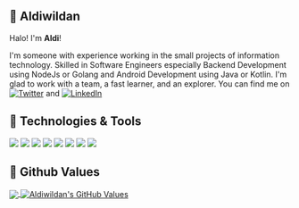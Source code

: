 ## 👋 Aldiwildan

Halo! I'm **Aldi**!

I'm someone with experience working in the small projects of information technology. Skilled in Software Engineers especially Backend Development using NodeJs or Golang and Android Development using Java or Kotlin. I'm glad to work with a team, a fast learner, and an explorer. You can find me on [![Twitter][1.1]][1] and [![LinkedIn][2.1]][2]

## 🔧 Technologies & Tools
![](https://img.shields.io/badge/OS-Linux-informational?style=flat&logo=linux&logoColor=white&color=2bbc8a)
![](https://img.shields.io/badge/Code-JavaScript-informational?style=flat&logo=javascript&logoColor=white&color=2bbc8a)
![](https://img.shields.io/badge/Code-Golang-informational?style=flat&logo=go&logoColor=white&color=2bbc8a)
![](https://img.shields.io/badge/Code-Kotlin-informational?style=flat&logo=kotlin&logoColor=white&color=2bbc8a)
![](https://img.shields.io/badge/Code-Java-informational?style=flat&logo=java&logoColor=white&color=2bbc8a)
![](https://img.shields.io/badge/Shell-Bash-informational?style=flat&logo=gnu-bash&logoColor=white&color=2bbc8a)
![](https://img.shields.io/badge/Tools-PostgreSQL-informational?style=flat&logo=postgresql&logoColor=white&color=2bbc8a)
![](https://img.shields.io/badge/Tools-Docker-informational?style=flat&logo=docker&logoColor=white&color=2bbc8a)

## 🌱 Github Values
  <a href="https://github.com/Aldiwildan77/Aldiwildan77">
    <img align="center" src="https://github-readme-stats.vercel.app/api/top-langs/?username=aldiwildan77&hide=php,css,html&layout=compact&langs_count=8" />
  </a>
  <a href="https://github.com/Aldiwildan77/Aldiwildan77">
    <img align="center" src="https://github-readme-stats.vercel.app/api?username=aldiwildan77&show_icons=true&line_height=27&count_private=true" alt="Aldiwildan's GitHub Values" />
  </a>

<!-- icons without padding -->
[1.1]: http://i.imgur.com/wWzX9uB.png (twitter)
[2.1]: https://raw.githubusercontent.com/MartinHeinz/MartinHeinz/master/linkedin-3-16.png (linkedIn)
[3.1]: https://cdn4.iconfinder.com/data/icons/vector-brand-logos/40/Discord-24.png (discord)

<!-- links to your social media accounts -->
[1]: https://twitter.com/bungpaidy
[2]: https://www.linkedin.com/in/aldiwildan/
[3]: https://discord.gg/BUxraQ8
